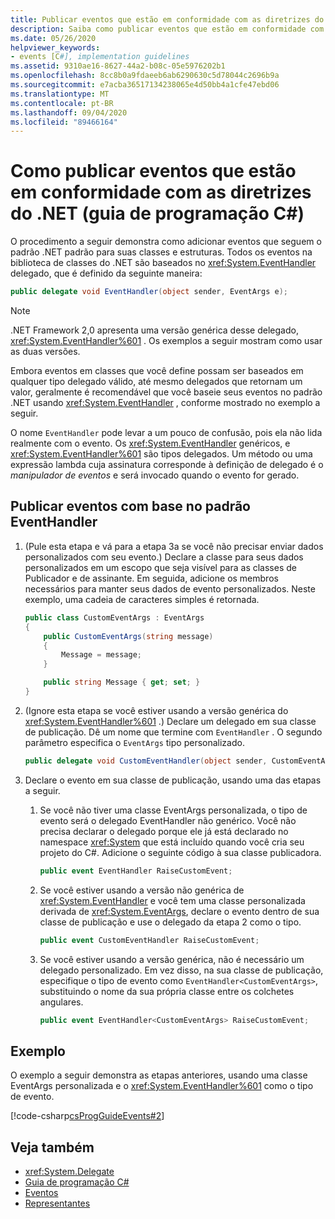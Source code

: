 ```yaml
---
title: Publicar eventos que estão em conformidade com as diretrizes do .NET – guia de programação C#
description: Saiba como publicar eventos que estão em conformidade com as diretrizes do .NET. Todos os eventos na biblioteca de classes do .NET são baseados no delegado EventHandler.
ms.date: 05/26/2020
helpviewer_keywords:
- events [C#], implementation guidelines
ms.assetid: 9310ae16-8627-44a2-b08c-05e5976202b1
ms.openlocfilehash: 8cc8b0a9fdaeeb6ab6290630c5d78044c2696b9a
ms.sourcegitcommit: e7acba36517134238065e4d50bb4a1cfe47ebd06
ms.translationtype: MT
ms.contentlocale: pt-BR
ms.lasthandoff: 09/04/2020
ms.locfileid: "89466164"
---
```

# <a name="how-to-publish-events-that-conform-to-net-guidelines-c-programming-guide"></a>Como publicar eventos que estão em conformidade com as diretrizes do .NET (guia de programação C#)

O procedimento a seguir demonstra como adicionar eventos que seguem o padrão .NET padrão para suas classes e estruturas. Todos os eventos na biblioteca de classes do .NET são baseados no <xref:System.EventHandler> delegado, que é definido da seguinte maneira:

```csharp
public delegate void EventHandler(object sender, EventArgs e);
```

> [!NOTE]
> .NET Framework 2,0 apresenta uma versão genérica desse delegado, <xref:System.EventHandler%601> . Os exemplos a seguir mostram como usar as duas versões.

Embora eventos em classes que você define possam ser baseados em qualquer tipo delegado válido, até mesmo delegados que retornam um valor, geralmente é recomendável que você baseie seus eventos no padrão .NET usando <xref:System.EventHandler> , conforme mostrado no exemplo a seguir.

O nome `EventHandler` pode levar a um pouco de confusão, pois ela não lida realmente com o evento. Os <xref:System.EventHandler> genéricos, e <xref:System.EventHandler%601> são tipos delegados. Um método ou uma expressão lambda cuja assinatura corresponde à definição de delegado é o *manipulador de eventos* e será invocado quando o evento for gerado.

## <a name="publish-events-based-on-the-eventhandler-pattern"></a>Publicar eventos com base no padrão EventHandler

1. (Pule esta etapa e vá para a etapa 3a se você não precisar enviar dados personalizados com seu evento.) Declare a classe para seus dados personalizados em um escopo que seja visível para as classes de Publicador e de assinante. Em seguida, adicione os membros necessários para manter seus dados de evento personalizados. Neste exemplo, uma cadeia de caracteres simples é retornada.

    ```csharp
    public class CustomEventArgs : EventArgs
    {
        public CustomEventArgs(string message)
        {
            Message = message;
        }

        public string Message { get; set; }
    }
    ```

2. (Ignore esta etapa se você estiver usando a versão genérica do <xref:System.EventHandler%601> .) Declare um delegado em sua classe de publicação. Dê um nome que termine com `EventHandler` . O segundo parâmetro especifica o `EventArgs` tipo personalizado.

    ```csharp
    public delegate void CustomEventHandler(object sender, CustomEventArgs args);
    ```

3. Declare o evento em sua classe de publicação, usando uma das etapas a seguir.

    1. Se você não tiver uma classe EventArgs personalizada, o tipo de evento será o delegado EventHandler não genérico. Você não precisa declarar o delegado porque ele já está declarado no namespace <xref:System> que está incluído quando você cria seu projeto do C#. Adicione o seguinte código à sua classe publicadora.

        ```csharp
        public event EventHandler RaiseCustomEvent;
        ```

    2. Se você estiver usando a versão não genérica de <xref:System.EventHandler> e você tem uma classe personalizada derivada de <xref:System.EventArgs>, declare o evento dentro de sua classe de publicação e use o delegado da etapa 2 como o tipo.

        ```csharp
        public event CustomEventHandler RaiseCustomEvent;
        ```

    3. Se você estiver usando a versão genérica, não é necessário um delegado personalizado. Em vez disso, na sua classe de publicação, especifique o tipo de evento como `EventHandler<CustomEventArgs>`, substituindo o nome da sua própria classe entre os colchetes angulares.

        ```csharp
        public event EventHandler<CustomEventArgs> RaiseCustomEvent;
        ```

## <a name="example"></a>Exemplo

O exemplo a seguir demonstra as etapas anteriores, usando uma classe EventArgs personalizada e o <xref:System.EventHandler%601> como o tipo de evento.

[!code-csharp[csProgGuideEvents#2](~/samples/snippets/csharp/VS_Snippets_VBCSharp/csProgGuideEvents/CS/Events.cs#2)]

## <a name="see-also"></a>Veja também

- <xref:System.Delegate>
- [Guia de programação C#](../index.md)
- [Eventos](index.md)
- [Representantes](../delegates/index.md)
